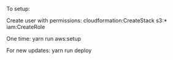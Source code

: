 To setup:

Create user with permissions:
cloudformation:CreateStack
s3:*
iam:CreateRole

One time:
yarn run aws:setup

For new updates:
yarn run deploy

